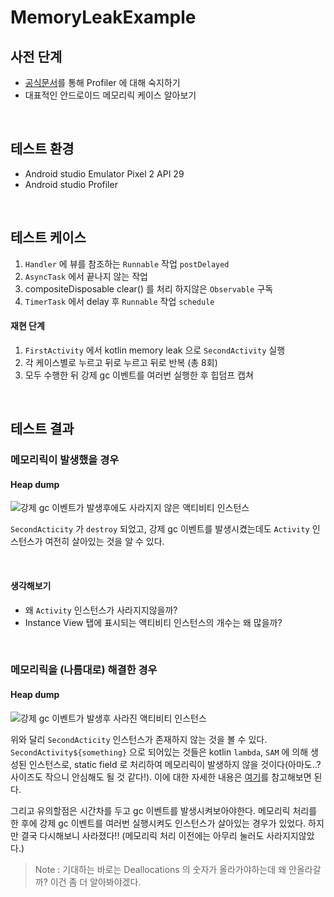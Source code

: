 # MemoryLeakExample

## 사전 단계

- [공식문서](https://developer.android.com/studio/profile/memory-profiler)를 통해 Profiler 에 대해 숙지하기
- 대표적인 안드로이드 메모리릭 케이스 알아보기



<br>

## 테스트 환경

- Android studio Emulator Pixel 2 API 29
- Android studio Profiler



<br>

## 테스트 케이스

1.  `Handler` 에 뷰를 참조하는 `Runnable` 작업 `postDelayed`
2.  `AsyncTask` 에서 끝나지 않는 작업
3. compositeDisposable clear() 를 처리 하지않은 `Observable` 구독
4.  `TimerTask` 에서 delay 후  `Runnable` 작업 `schedule`

#### 재현 단계

1. `FirstActivity` 에서 kotlin memory leak 으로 `SecondActivity` 실행
2. 각 케이스별로 누르고 뒤로 누르고 뒤로 반복 (총 8회)
3. 모두 수행한 뒤 강제 gc 이벤트를 여러번 실행한 후 힙덤프 캡쳐



<br>

## 테스트 결과

### 메모리릭이 발생했을 경우

#### Heap dump

![강제 gc 이벤트가 발생후에도 사라지지 않은 액티비티 인스턴스](/Users/wonjiyeon/github/MemoryLeakExample/images/kotlin_강제GC이후_힙덤프.png)

`SecondActicity` 가 `destroy` 되었고, 강제 gc 이벤트를 발생시켰는데도 `Activity` 인스턴스가 여전히 살아있는 것을 알 수 있다. 



<br>

#### 생각해보기

- 왜 `Activity` 인스턴스가 사라지지않을까?
- Instance View 탭에 표시되는 액티비티 인스턴스의 개수는 왜 많을까?



<br>

### 메모리릭을 (나름대로) 해결한 경우

#### Heap dump

![강제 gc 이벤트가 발생후 사라진 액티비티 인스턴스](/Users/wonjiyeon/github/MemoryLeakExample/images/kotlin_처리_강제gc이후힙덤프.png)

위와 달리 `SecondActicity` 인스턴스가 존재하지 않는 것을 볼 수 있다. `SecondActivity${something}` 으로 되어있는 것들은 kotlin `lambda`, `SAM` 에 의해 생성된 인스턴스로, static field 로 처리하여 메모리릭이 발생하지 않을 것이다(아마도..? 사이즈도 작으니 안심해도 될 것 같다!). 이에 대한 자세한 내용은 [여기](https://meetup.toast.com/posts/186)를 참고해보면 된다.

그리고 유의할점은 시간차를 두고 gc 이벤트를 발생시켜보아야한다. 메모리릭 처리를 한 후에 강제 gc 이벤트를 여러번 실행시켜도 인스턴스가 살아있는 경우가 있었다. 하지만 결국 다시해보니 사라졌다!! (메모리릭 처리 이전에는 아무리 눌러도 사라지지않았다.)

> Note : 기대하는 바로는 Deallocations 의 숫자가 올라가야하는데 왜 안올라갈까? 이건 좀 더 알아봐야겠다.

<br>